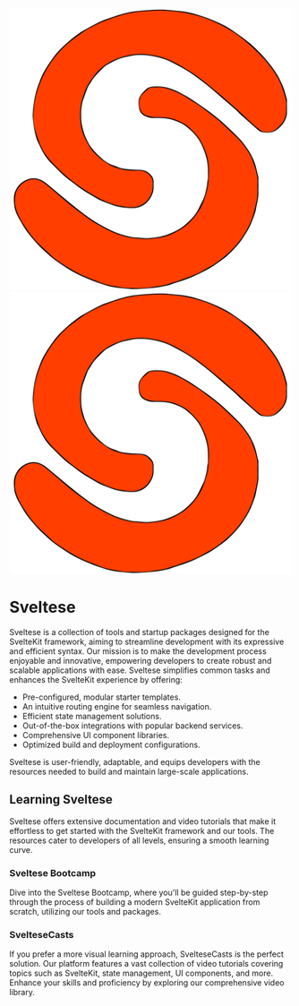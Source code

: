![Sveltese Logo](logo.svg)
<img src="./profile/logo.svg">

# Sveltese

Sveltese is a collection of tools and startup packages designed for the SvelteKit framework, aiming to streamline development with its expressive and efficient syntax. Our mission is to make the development process enjoyable and innovative, empowering developers to create robust and scalable applications with ease. Sveltese simplifies common tasks and enhances the SvelteKit experience by offering:

- Pre-configured, modular starter templates.
- An intuitive routing engine for seamless navigation.
- Efficient state management solutions.
- Out-of-the-box integrations with popular backend services.
- Comprehensive UI component libraries.
- Optimized build and deployment configurations.

Sveltese is user-friendly, adaptable, and equips developers with the resources needed to build and maintain large-scale applications.

## Learning Sveltese

Sveltese offers extensive documentation and video tutorials that make it effortless to get started with the SvelteKit framework and our tools. The resources cater to developers of all levels, ensuring a smooth learning curve.

### Sveltese Bootcamp

Dive into the Sveltese Bootcamp, where you'll be guided step-by-step through the process of building a modern SvelteKit application from scratch, utilizing our tools and packages.

### SvelteseCasts

If you prefer a more visual learning approach, SvelteseCasts is the perfect solution. Our platform features a vast collection of video tutorials covering topics such as SvelteKit, state management, UI components, and more. Enhance your skills and proficiency by exploring our comprehensive video library.
